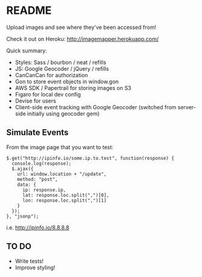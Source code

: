 # README

Upload images and see where they've been accessed from!

Check it out on Heroku: http://imagemapper.herokuapp.com/

Quick summary:

  - Styles: Sass / bourbon / neat / refills  
  - JS: Google Geocoder / jQuery / refills
  - CanCanCan for authorization
  - Gon to store event objects in window.gon
  - AWS SDK / Papertrail for storing images on S3
  - Figaro for local dev config 
  - Devise for users 
  - Client-side event tracking with Google Geocoder (switched from server-side initially using geocoder gem)

## Simulate Events

From the image page that you want to test:

    $.get("http://ipinfo.io/some.ip.to.test", function(response) {
      console.log(response);
      $.ajax({
        url: window.location + "/update",
        method: "post",
        data: {
          ip: response.ip,
          lat: response.loc.split(",")[0],
          lon: response.loc.split(",")[1]
        }
      });
    }, "jsonp");

i.e. http://ipinfo.io/8.8.8.8

## TO DO

  - Write tests!
  - Improve styling!

